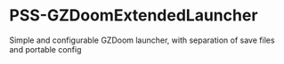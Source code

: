 # PSS-GZDoomExtendedLauncher
 Simple and configurable GZDoom launcher, with separation of save files and portable config
